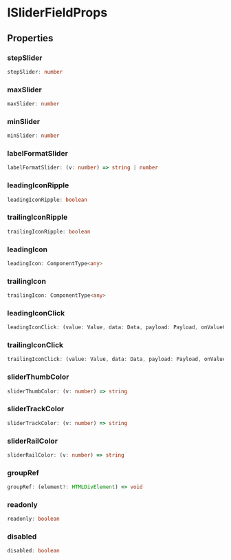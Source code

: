 # ISliderFieldProps

## Properties

### stepSlider

```ts
stepSlider: number
```

### maxSlider

```ts
maxSlider: number
```

### minSlider

```ts
minSlider: number
```

### labelFormatSlider

```ts
labelFormatSlider: (v: number) => string | number
```

### leadingIconRipple

```ts
leadingIconRipple: boolean
```

### trailingIconRipple

```ts
trailingIconRipple: boolean
```

### leadingIcon

```ts
leadingIcon: ComponentType<any>
```

### trailingIcon

```ts
trailingIcon: ComponentType<any>
```

### leadingIconClick

```ts
leadingIconClick: (value: Value, data: Data, payload: Payload, onValueChange: (v: Value) => void, onChange: (data: Data) => void) => void
```

### trailingIconClick

```ts
trailingIconClick: (value: Value, data: Data, payload: Payload, onValueChange: (v: Value) => void, onChange: (data: Data) => void) => void
```

### sliderThumbColor

```ts
sliderThumbColor: (v: number) => string
```

### sliderTrackColor

```ts
sliderTrackColor: (v: number) => string
```

### sliderRailColor

```ts
sliderRailColor: (v: number) => string
```

### groupRef

```ts
groupRef: (element?: HTMLDivElement) => void
```

### readonly

```ts
readonly: boolean
```

### disabled

```ts
disabled: boolean
```
